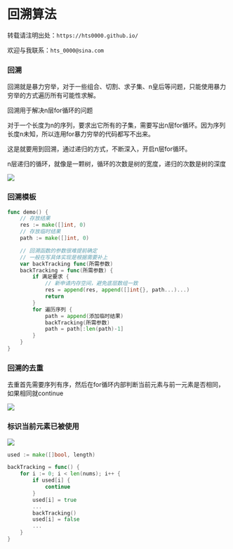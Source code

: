 # 回溯算法


<!--more-->

转载请注明出处：`https://hts0000.github.io/`

欢迎与我联系：`hts_0000@sina.com`

### 回溯
回溯就是暴力穷举，对于一些组合、切割、求子集、n皇后等问题，只能使用暴力穷举的方式遍历所有可能性求解。

回溯用于解决n层for循环的问题

对于一个长度为n的序列，要求出它所有的子集，需要写出n层for循环。因为序列长度n未知，所以连用for暴力穷举的代码都写不出来。

这是就要用到回溯，通过递归的方式，不断深入，开启n层for循环。

n层递归的循环，就像是一颗树，循环的次数是树的宽度，递归的次数是树的深度

![](https://cdn.jsdelivr.net/gh/hts0000/images/202203092026827.png)

### 回溯模板
```go
func demo() {
    // 存放结果
    res := make([]int, 0)
    // 存放临时结果
    path := make([]int, 0)

    // 回溯函数的参数很难提前确定
    // 一般在写具体实现是根据需要补上
    var backTracking func(所需参数)
    backTracking = func(所需参数) {
        if 满足要求 {
            // 新申请内存空间，避免底层数组一致
            res = append(res, append([]int{}, path...)...)
            return
        }
        for 遍历序列 {
            path = append(添加临时结果)
            backTracking(所需参数)
            path = path[:len(path)-1]
        }
    }
}
```

### 回溯的去重
去重首先需要序列有序，然后在for循环内部判断当前元素与前一元素是否相同，如果相同就continue

![](https://cdn.jsdelivr.net/gh/hts0000/images/202203092035947.png)

### 标识当前元素已被使用

![](https://cdn.jsdelivr.net/gh/hts0000/images/202203102208044.png)

```go
used := make([]bool, length)

backTracking = func() {
    for i := 0; i < len(nums); i++ {
        if used[i] {
            continue
        }
        used[i] = true
        ...
        backTracking()
        used[i] = false
        ...
    }
}
```
